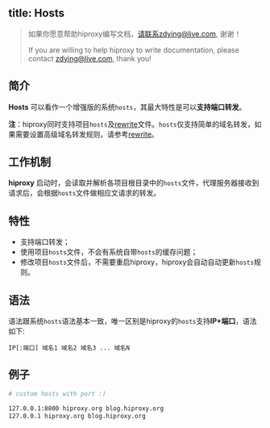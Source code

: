 title: Hosts
---

> 如果你愿意帮助hiproxy编写文档，请联系zdying@live.com, 谢谢！
>
> If you are willing to help hiproxy to write documentation, please contact zdying@live.com, thank you!

## 简介

**Hosts** 可以看作一个增强版的系统`hosts`，其最大特性是可以**支持端口转发**。

**注**：hiproxy同时支持项目`hosts`及[rewrite][rewrite]文件。`hosts`仅支持简单的域名转发，如果需要设置高级域名转发规则，请参考[rewrite][rewrite]。

## 工作机制
**hiproxy** 启动时，会读取并解析各项目根目录中的`hosts`文件，代理服务器接收到请求后，会根据`hosts`文件做相应文请求的转发。


## 特性
* 支持端口转发；
* 使用项目`hosts`文件，不会有系统自带`hosts`的缓存问题；
* 修改项目`hosts`文件后，不需要重启hiproxy，hiproxy会自动自动更新`hosts`规则。

## 语法

语法跟系统`hosts`语法基本一致，唯一区别是hiproxy的`hosts`支持**IP+端口**，语法如下:

```
IP[:端口] 域名1 域名2 域名3 ... 域名N
```

## 例子

```bash
# custom hosts with port :)

127.0.0.1:8800 hiproxy.org blog.hiproxy.org
127.0.0.1 hiproxy.org blog.hiproxy.org
```


[rewrite]: ../rewrite/
